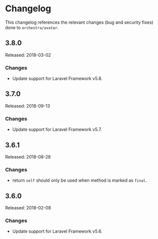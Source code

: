 # Changelog

This changelog references the relevant changes (bug and security fixes) done to `orchestra/avatar`.

## 3.8.0

Released: 2018-03-02

### Changes

* Update support for Laravel Framework v5.8.

## 3.7.0

Released: 2018-09-13

### Changes

* Update support for Laravel Framework v5.7.

## 3.6.1

Released: 2018-08-28

### Changes

* return `self` should only be used when method is marked as `final`.

## 3.6.0

Released: 2018-02-08

### Changes

* Update support for Laravel Framework v5.6.
